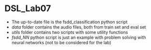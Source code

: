 # DSL_Lab07

- The up-to-date file is the fsdd_classification python script
- _data_ folder contains the audio files, both from train set and eval set
- _utils_ folder contains two scripts with some utility functions
- _fsdd_NN_ python script is just an example with problem solving with neural networks (not to be considered for the lab)
